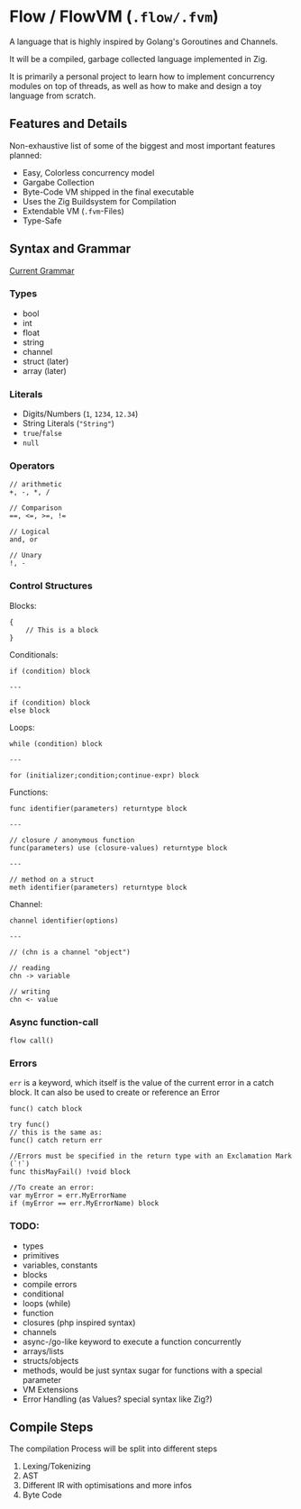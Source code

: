 # Flow / FlowVM (`.flow/.fvm`)

A language that is highly inspired by Golang's Goroutines and Channels.

It will be a compiled, garbage collected language implemented in Zig. 

It is primarily a personal project to learn how to implement concurrency modules on top of threads,
as well as how to make and design a toy language from scratch.

## Features and Details

Non-exhaustive list of some of the biggest and most important features planned:

- Easy, Colorless concurrency model
- Gargabe Collection
- Byte-Code VM shipped in the final executable
- Uses the Zig Buildsystem for Compilation
- Extendable VM (`.fvm`-Files)
- Type-Safe

## Syntax and Grammar

[Current Grammar](https://bnfplayground.pauliankline.com/?bnf=%3CDIGIT%3E%20::%3D%20%5B0-9%5D%0A%3CALPHA%3E%20::%3D%20%5Ba-z%5D%20%7C%20%5BA-Z%5D%20%7C%20%22_%22%0A%3CNUMBER%3E%20::%3D%20%3CDIGIT%3E+%20(%22.%22%20%3CDIGIT%3E+)?%0A%3CIDENTIFIER%3E%20::%3D%20%3CALPHA%3E%20(%3CALPHA%3E%20%7C%20%3CDIGIT%3E)*%0A/*%20Any%20character%20between%20the%20quotes%20*/%0A%3CSTRING%3E%20::%3D%20%22%5C%22%22%20(%5Ba-z%5D%20%7C%20%5BA-Z%5D%20%7C%20%5B0-9%5D)*%20%22%5C%22%22%0A%3CBOOL%3E%20::%3D%20%22true%22%20%7C%20%22false%22%0A%3CNULL%3E%20::%3D%20%22null%22%0A%0A%3Cprimary%3E%20::%3D%20%3CIDENTIFIER%3E%20%7C%20%3CSTRING%3E%20%7C%20%3CBOOL%3E%20%7C%20%3CNULL%3E%20%7C%20%22this%22%20%7C%20%22(%22%20%3Cexpression%3E%20%22)%22%0A%3Cunary%3E%20::%3D%20(%22!%22%20%7C%20%22-%22)?%20%3Cprimary%3E%0A%3Cfactor%3E%20::%3D%20%3Cunary%3E%20((%22/%22%20%7C%20%22*%22)%20%3Cunary%3E)*%0A%3Cterm%3E%20::%3D%20%3Cfactor%3E%20((%22+%22%20%7C%20%22-%22)%20%3Cfactor%3E)*%0A%3Ccomparison%3E%20::%3D%20%3Cterm%3E%20((%22%3C%22%20%7C%20%22%3C%3D%22%20%7C%20%22%3E%3D%22%20%7C%20%22%3E%22)%20%3Cterm%3E)*%0A%3Cequality%3E%20::%3D%20%3Ccomparison%3E%20((%22%3D%3D%22%20%7C%20%22!%3D%22)%20%3Ccomparison%3E)*%0A%3Cand%3E%20::%3D%20%3Cequality%3E%20(%22and%22%20%3Cequality%3E)*%0A%3Cor%3E%20::%3D%20%3Cand%3E%20(%22or%22%20%3Cand%3E)*%0A%3Cassignment%3E%20::%3D%20(%3CIDENTIFIER%3E%20%22%3D%22%20%3Cassignment%3E)%20%7C%20%3Cor%3E%0A%0A%3Cexpression%3E%20::%3D%20%3Cassignment%3E%0A&name=)

### Types

- bool
- int
- float
- string
- channel
- struct (later)
- array (later)

### Literals

- Digits/Numbers (`1`, `1234`, `12.34`)
- String Literals (`"String"`) 
- `true`/`false`
- `null`

### Operators

```
// arithmetic
+, -, *, /

// Comparison
==, <=, >=, != 

// Logical
and, or

// Unary
!, -
```

### Control Structures

Blocks:
```
{
    // This is a block
}
```

Conditionals:
```
if (condition) block

---

if (condition) block
else block
```

Loops:

```
while (condition) block

---

for (initializer;condition;continue-expr) block
```

Functions:

```
func identifier(parameters) returntype block

---

// closure / anonymous function
func(parameters) use (closure-values) returntype block

---

// method on a struct
meth identifier(parameters) returntype block
```

Channel:

```
channel identifier(options)

--- 

// (chn is a channel "object")

// reading
chn -> variable

// writing
chn <- value
```

### Async function-call

```
flow call()
```

### Errors

`err` is a keyword, which itself is the value of the current error in a catch block. It can also be
used to create or reference an Error

```
func() catch block

try func()
// this is the same as:
func() catch return err

//Errors must be specified in the return type with an Exclamation Mark (`!`)
func thisMayFail() !void block

//To create an error:
var myError = err.MyErrorName
if (myError == err.MyErrorName) block
```


### TODO:

- types
- primitives
- variables, constants
- blocks
- compile errors
- conditional
- loops (while)
- function
- closures (php inspired syntax)
- channels
- async-/go-like keyword to execute a function concurrently
- arrays/lists
- structs/objects
- methods, would be just syntax sugar for functions with a special parameter
- VM Extensions
- Error Handling (as Values? special syntax like Zig?)

## Compile Steps

The compilation Process will be split into different steps

1. Lexing/Tokenizing
2. AST
3. Different IR with optimisations and more infos
4. Byte Code

